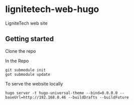 # lignitetech-web-hugo
LigniteTech web site

## Getting started

Clone the repo  

In the Repo

    git submodule init
    got submodule update

To serve the website locally

    hugo server -t hugo-universal-theme --bind=0.0.0.0 --baseUrl=http://192.168.0.46 --buildDrafts --buildFuture    
